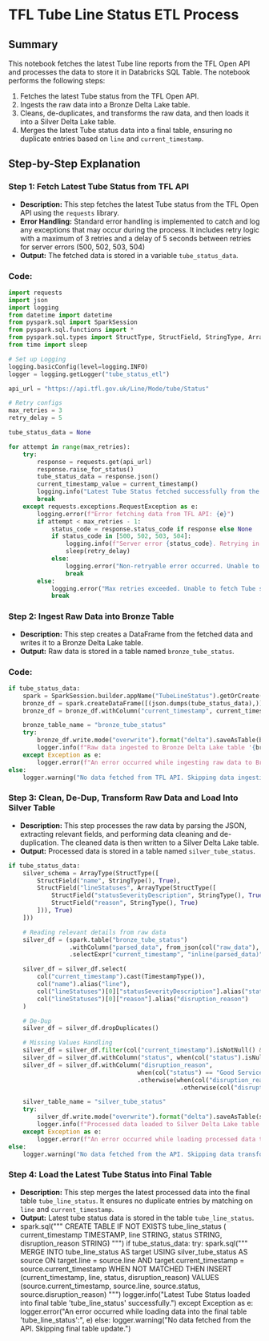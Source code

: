 # TFL Tube Line Status ETL Process

## Summary

This notebook fetches the latest Tube line reports from the TFL Open API and processes the data to store it in Databricks SQL Table. The notebook performs the following steps:

1. Fetches the latest Tube status from the TFL Open API.
2. Ingests the raw data into a Bronze Delta Lake table.
3. Cleans, de-duplicates, and transforms the raw data, and then loads it into a Silver Delta Lake table.
4. Merges the latest Tube status data into a final table, ensuring no duplicate entries based on `line` and `current_timestamp`.

## Step-by-Step Explanation

### Step 1: Fetch Latest Tube Status from TFL API

- **Description:** This step fetches the latest Tube status from the TFL Open API using the `requests` library.
- **Error Handling:** Standard error handling is implemented to catch and log any exceptions that may occur during the process. It includes retry logic with a maximum of 3 retries and a delay of 5 seconds between retries for server errors (500, 502, 503, 504)
- **Output:** The fetched data is stored in a variable `tube_status_data`.

### Code:
```python
import requests
import json 
import logging
from datetime import datetime
from pyspark.sql import SparkSession
from pyspark.sql.functions import *
from pyspark.sql.types import StructType, StructField, StringType, ArrayType, TimestampType
from time import sleep

# Set up Logging
logging.basicConfig(level=logging.INFO)
logger = logging.getLogger("tube_status_etl")

api_url = "https://api.tfl.gov.uk/Line/Mode/tube/Status"

# Retry configs
max_retries = 3
retry_delay = 5

tube_status_data = None

for attempt in range(max_retries):
    try:
        response = requests.get(api_url)
        response.raise_for_status() 
        tube_status_data = response.json()
        current_timestamp_value = current_timestamp()
        logging.info("Latest Tube Status fetched successfully from the TFL API.")
        break
    except requests.exceptions.RequestException as e:
        logging.error(f"Error fetching data from TFL API: {e}")
        if attempt < max_retries - 1:
            status_code = response.status_code if response else None
            if status_code in [500, 502, 503, 504]: 
                logging.info(f"Server error {status_code}. Retrying in {retry_delay} seconds...")
                sleep(retry_delay)
            else:
                logging.error("Non-retryable error occurred. Unable to fetch Tube status data.")
                break
        else:
            logging.error("Max retries exceeded. Unable to fetch Tube status data.")
            break
```
### Step 2: Ingest Raw Data into Bronze Table

- **Description:** This step creates a DataFrame from the fetched data and writes it to a Bronze Delta Lake table.
- **Output:** Raw data is stored in a table named `bronze_tube_status`.
### Code:
```python
if tube_status_data:
    spark = SparkSession.builder.appName("TubeLineStatus").getOrCreate()
    bronze_df = spark.createDataFrame([(json.dumps(tube_status_data),)], ["raw_data"])
    bronze_df = bronze_df.withColumn("current_timestamp", current_timestamp_value)

    bronze_table_name = "bronze_tube_status"
    try:
        bronze_df.write.mode("overwrite").format("delta").saveAsTable(bronze_table_name)
        logger.info(f"Raw data ingested to Bronze Delta Lake table '{bronze_table_name}' successfully.")
    except Exception as e:
        logger.error(f"An error occurred while ingesting raw data to Bronze Delta Lake table '{bronze_table_name}': {e}")
else:
    logger.warning("No data fetched from TFL API. Skipping data ingestion.")
```
### Step 3: Clean, De-Dup, Transform Raw Data and Load Into Silver Table

- **Description:** This step processes the raw data by parsing the JSON, extracting relevant fields, and performing data cleaning and de-duplication. The cleaned data is then written to a Silver Delta Lake table.
- **Output:** Processed data is stored in a table named `silver_tube_status`.
```python
if tube_status_data:
    silver_schema = ArrayType(StructType([
        StructField("name", StringType(), True),
        StructField("lineStatuses", ArrayType(StructType([
            StructField("statusSeverityDescription", StringType(), True),
            StructField("reason", StringType(), True)
        ])), True)
    ]))

    # Reading relevant details from raw data
    silver_df = (spark.table("bronze_tube_status")
                 .withColumn("parsed_data", from_json(col("raw_data"), silver_schema))
                 .selectExpr("current_timestamp", "inline(parsed_data)"))

    silver_df = silver_df.select(
        col("current_timestamp").cast(TimestampType()),
        col("name").alias("line"),
        col("lineStatuses")[0]["statusSeverityDescription"].alias("status"),
        col("lineStatuses")[0]["reason"].alias("disruption_reason")
    )

    # De-Dup
    silver_df = silver_df.dropDuplicates()

    # Missing Values Handling
    silver_df = silver_df.filter(col("current_timestamp").isNotNull() & col("line").isNotNull())
    silver_df = silver_df.withColumn("status", when(col("status").isNull(), "unknown").otherwise(col("status")))
    silver_df = silver_df.withColumn("disruption_reason", 
                                    when(col("status") == "Good Service", "No disruption")
                                    .otherwise(when(col("disruption_reason").isNull(), "unknown")
                                                .otherwise(col("disruption_reason"))))

    silver_table_name = "silver_tube_status"
    try:
        silver_df.write.mode("overwrite").format("delta").saveAsTable(silver_table_name)
        logger.info(f"Processed data loaded to Silver Delta Lake table '{silver_table_name}' successfully.")
    except Exception as e:
        logger.error(f"An error occurred while loading processed data to Silver Delta Lake table '{silver_table_name}': {e}")
else:
    logger.warning("No data fetched from the API. Skipping data transformation and loading.")
```
### Step 4: Load the Latest Tube Status into Final Table

- **Description:** This step merges the latest processed data into the final table `tube_line_status`. It ensures no duplicate entries by matching on `line` and `current_timestamp`.
- **Output:** Latest tube status data is stored in the table `tube_line_status`.
- spark.sql("""
    CREATE TABLE IF NOT EXISTS tube_line_status (
    current_timestamp TIMESTAMP,
    line STRING,
    status STRING,
    disruption_reason STRING)
""")
if tube_status_data:
    try:
        spark.sql("""
            MERGE INTO tube_line_status AS target
            USING silver_tube_status AS source
            ON target.line = source.line AND target.current_timestamp = source.current_timestamp
            WHEN NOT MATCHED THEN
                INSERT (current_timestamp, line, status, disruption_reason)
                VALUES (source.current_timestamp, source.line, source.status, source.disruption_reason)
        """)
        logger.info("Latest Tube Status loaded into final table 'tube_line_status' successfully.")
    except Exception as e:
        logger.error("An error occurred while loading data into the final table 'tube_line_status':", e)
else:
    logger.warning("No data fetched from the API. Skipping final table update.")
```
